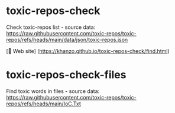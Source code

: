 # toxic-repos-check
Check toxic-repos list - source data: https://raw.githubusercontent.com/toxic-repos/toxic-repos/refs/heads/main/data/json/toxic-repos.json

[:link: Web site] (https://khanzo.github.io/toxic-repos-check/find.html)

# toxic-repos-check-files
Find toxic words in files - source data: https://raw.githubusercontent.com/toxic-repos/toxic-repos/refs/heads/main/IoC.Txt
